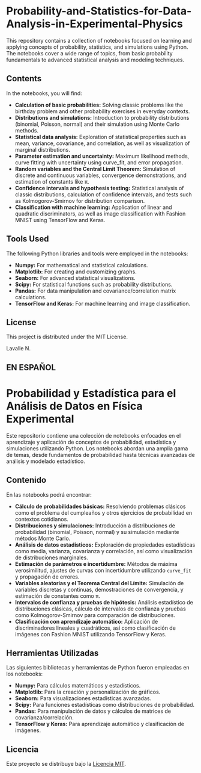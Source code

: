 # Probability-and-Statistics-for-Data-Analysis-in-Experimental-Physics

This repository contains a collection of notebooks focused on learning and applying concepts of probability, statistics, and simulations using Python. The notebooks cover a wide range of topics, from basic probability fundamentals to advanced statistical analysis and modeling techniques.

## Contents
In the notebooks, you will find:

- **Calculation of basic probabilities:** Solving classic problems like the birthday problem and other probability exercises in everyday contexts.
- **Distributions and simulations:** Introduction to probability distributions (binomial, Poisson, normal) and their simulation using Monte Carlo methods.
- **Statistical data analysis:** Exploration of statistical properties such as mean, variance, covariance, and correlation, as well as visualization of marginal distributions.
- **Parameter estimation and uncertainty:** Maximum likelihood methods, curve fitting with uncertainty using curve_fit, and error propagation.
- **Random variables and the Central Limit Theorem:** Simulation of discrete and continuous variables, convergence demonstrations, and estimation of constants like π.
- **Confidence intervals and hypothesis testing:** Statistical analysis of classic distributions, calculation of confidence intervals, and tests such as Kolmogorov-Smirnov for distribution comparison.
- **Classification with machine learning:** Application of linear and quadratic discriminators, as well as image classification with Fashion MNIST using TensorFlow and Keras.

## Tools Used
The following Python libraries and tools were employed in the notebooks:

- **Numpy:** For mathematical and statistical calculations.
- **Matplotlib:** For creating and customizing graphs.
- **Seaborn:** For advanced statistical visualizations.
- **Scipy:** For statistical functions such as probability distributions.
- **Pandas:** For data manipulation and covariance/correlation matrix calculations.
- **TensorFlow and Keras:** For machine learning and image classification.


## License
This project is distributed under the MIT License.

Lavalle N. 





## EN ESPAÑOL
# Probabilidad y Estadística para el Análisis de Datos en Física Experimental

Este repositorio contiene una colección de notebooks enfocados en el aprendizaje y aplicación de conceptos de probabilidad, estadística y simulaciones utilizando Python. Los notebooks abordan una amplia gama de temas, desde fundamentos de probabilidad hasta técnicas avanzadas de análisis y modelado estadístico.

## Contenido

En las notebooks podrá encontrar: 

- **Cálculo de probabilidades básicas:** Resolviendo problemas clásicos como el problema del cumpleaños y otros ejercicios de probabilidad en contextos cotidianos.
- **Distribuciones y simulaciones:** Introducción a distribuciones de probabilidad (binomial, Poisson, normal) y su simulación mediante métodos Monte Carlo.
- **Análisis de datos estadísticos:** Exploración de propiedades estadísticas como media, varianza, covarianza y correlación, así como visualización de distribuciones marginales.
- **Estimación de parámetros e incertidumbre:** Métodos de máxima verosimilitud, ajustes de curvas con incertidumbre utilizando `curve_fit` y propagación de errores.
- **Variables aleatorias y el Teorema Central del Límite:** Simulación de variables discretas y continuas, demostraciones de convergencia, y estimación de constantes como π.
- **Intervalos de confianza y pruebas de hipótesis:** Análisis estadístico de distribuciones clásicas, cálculo de intervalos de confianza y pruebas como Kolmogorov-Smirnov para comparación de distribuciones.
- **Clasificación con aprendizaje automático:** Aplicación de discriminadores lineales y cuadráticos, así como clasificación de imágenes con Fashion MNIST utilizando TensorFlow y Keras.

## Herramientas Utilizadas

Las siguientes bibliotecas y herramientas de Python fueron empleadas en los notebooks:

- **Numpy:** Para cálculos matemáticos y estadísticos.
- **Matplotlib:** Para la creación y personalización de gráficos.
- **Seaborn:** Para visualizaciones estadísticas avanzadas.
- **Scipy:** Para funciones estadísticas como distribuciones de probabilidad.
- **Pandas:** Para manipulación de datos y cálculos de matrices de covarianza/correlación.
- **TensorFlow y Keras:** Para aprendizaje automático y clasificación de imágenes.


## Licencia

Este proyecto se distribuye bajo la [Licencia MIT](LICENSE).


